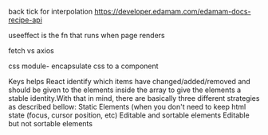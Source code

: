 back tick for interpolation
https://developer.edamam.com/edamam-docs-recipe-api


useeffect is the fn that runs when page renders

fetch vs axios

css module- encapsulate css to a component

Keys helps React identify which items have changed/added/removed and should be given to the elements inside the array to give the elements a stable identity.With that in mind, there are basically three different strategies as described bellow:
Static Elements (when you don't need to keep html state (focus, cursor position, etc)
Editable and sortable elements
Editable but not sortable elements 